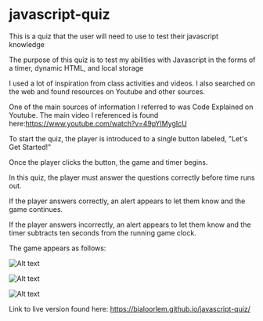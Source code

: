 # javascript-quiz
This is a quiz that the user will need to use to test their javascript knowledge

The purpose of this quiz is to test my abilities with Javascript in the forms of a timer, dynamic HTML, and local storage

I used a lot of inspiration from class activities and videos. I also searched on the web and found resources on Youtube and other sources.

One of the main sources of information I referred to was Code Explained on Youtube. The main video I referenced is found here:https://www.youtube.com/watch?v=49pYIMygIcU

To start the quiz, the player is introduced to a single button labeled, "Let's Get Started!"

Once the player clicks the button, the game and timer begins.

In this quiz, the player must answer the questions correctly before time runs out.

If the player answers correctly, an alert appears to let them know and the game continues.

If the player answers incorrectly, an alert appears to let them know and the timer subtracts ten seconds from the running game clock.

The game appears as follows:

![Alt text](/relative/path/to/screenshot1?raw=true "1")

![Alt text](/relative/path/to/screenshot1?raw=true "2")

![Alt text](/relative/path/to/screenshot1?raw=true "3")

Link to live version found here: https://bialoorlem.github.io/javascript-quiz/

